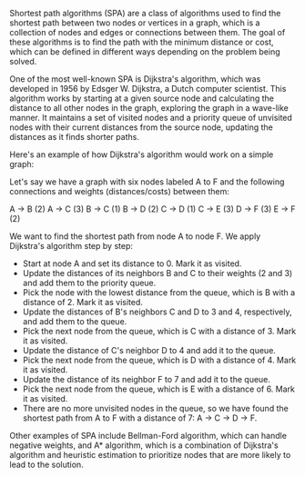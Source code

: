 

Shortest path algorithms (SPA) are a class of algorithms used to find the shortest path between two nodes or vertices in a graph, which is a collection of nodes and edges or connections between them. The goal of these algorithms is to find the path with the minimum distance or cost, which can be defined in different ways depending on the problem being solved.

One of the most well-known SPA is Dijkstra's algorithm, which was developed in 1956 by Edsger W. Dijkstra, a Dutch computer scientist. This algorithm works by starting at a given source node and calculating the distance to all other nodes in the graph, exploring the graph in a wave-like manner. It maintains a set of visited nodes and a priority queue of unvisited nodes with their current distances from the source node, updating the distances as it finds shorter paths.

Here's an example of how Dijkstra's algorithm would work on a simple graph:

Let's say we have a graph with six nodes labeled A to F and the following connections and weights (distances/costs) between them:

A -> B (2)
A -> C (3)
B -> C (1)
B -> D (2)
C -> D (1)
C -> E (3)
D -> F (3)
E -> F (2)

We want to find the shortest path from node A to node F. We apply Dijkstra's algorithm step by step:

- Start at node A and set its distance to 0. Mark it as visited.
- Update the distances of its neighbors B and C to their weights (2 and 3) and add them to the priority queue.
- Pick the node with the lowest distance from the queue, which is B with a distance of 2. Mark it as visited.
- Update the distances of B's neighbors C and D to 3 and 4, respectively, and add them to the queue.
- Pick the next node from the queue, which is C with a distance of 3. Mark it as visited.
- Update the distance of C's neighbor D to 4 and add it to the queue.
- Pick the next node from the queue, which is D with a distance of 4. Mark it as visited.
- Update the distance of its neighbor F to 7 and add it to the queue.
- Pick the next node from the queue, which is E with a distance of 6. Mark it as visited.
- There are no more unvisited nodes in the queue, so we have found the shortest path from A to F with a distance of 7: A -> C -> D -> F.

Other examples of SPA include Bellman-Ford algorithm, which can handle negative weights, and A* algorithm, which is a combination of Dijkstra's algorithm and heuristic estimation to prioritize nodes that are more likely to lead to the solution.